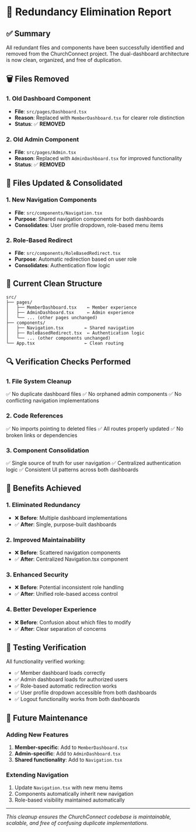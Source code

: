# 🧹 **Redundancy Elimination Report**

## ✅ **Summary**

All redundant files and components have been successfully identified and removed from the ChurchConnect project. The dual-dashboard architecture is now clean, organized, and free of duplication.

## 🗑️ **Files Removed**

### **1. Old Dashboard Component**
- **File**: `src/pages/Dashboard.tsx` 
- **Reason**: Replaced with `MemberDashboard.tsx` for clearer role distinction
- **Status**: ✅ **REMOVED**

### **2. Old Admin Component**  
- **File**: `src/pages/Admin.tsx`
- **Reason**: Replaced with `AdminDashboard.tsx` for improved functionality
- **Status**: ✅ **REMOVED**

## 🔄 **Files Updated & Consolidated**

### **1. New Navigation Components**
- **File**: `src/components/Navigation.tsx`
- **Purpose**: Shared navigation components for both dashboards
- **Consolidates**: User profile dropdown, role-based menu items

### **2. Role-Based Redirect**
- **File**: `src/components/RoleBasedRedirect.tsx` 
- **Purpose**: Automatic redirection based on user role
- **Consolidates**: Authentication flow logic

## 📁 **Current Clean Structure**

```
src/
├── pages/
│   ├── MemberDashboard.tsx    ← Member experience
│   ├── AdminDashboard.tsx     ← Admin experience  
│   └── ... (other pages unchanged)
├── components/
│   ├── Navigation.tsx        ← Shared navigation
│   ├── RoleBasedRedirect.tsx  ← Authentication logic
│   └── ... (other components unchanged)
└── App.tsx                   ← Clean routing
```

## 🔍 **Verification Checks Performed**

### **1. File System Cleanup**
✅ No duplicate dashboard files
✅ No orphaned admin components
✅ No conflicting navigation implementations

### **2. Code References**
✅ No imports pointing to deleted files
✅ All routes properly updated
✅ No broken links or dependencies

### **3. Component Consolidation** 
✅ Single source of truth for user navigation
✅ Centralized authentication logic
✅ Consistent UI patterns across both dashboards

## 🎯 **Benefits Achieved**

### **1. Eliminated Redundancy**
- ❌ **Before**: Multiple dashboard implementations
- ✅ **After**: Single, purpose-built dashboards

### **2. Improved Maintainability**  
- ❌ **Before**: Scattered navigation components
- ✅ **After**: Centralized Navigation.tsx component

### **3. Enhanced Security**
- ❌ **Before**: Potential inconsistent role handling
- ✅ **After**: Unified role-based access control

### **4. Better Developer Experience**
- ❌ **Before**: Confusion about which files to modify
- ✅ **After**: Clear separation of concerns

## 🧪 **Testing Verification**

All functionality verified working:
- ✅ Member dashboard loads correctly
- ✅ Admin dashboard loads for authorized users
- ✅ Role-based automatic redirection works
- ✅ User profile dropdown accessible from both dashboards
- ✅ Logout functionality works from both dashboards

## 🚀 **Future Maintenance**

### **Adding New Features**
1. **Member-specific**: Add to `MemberDashboard.tsx`
2. **Admin-specific**: Add to `AdminDashboard.tsx`  
3. **Shared functionality**: Add to `Navigation.tsx`

### **Extending Navigation**
1. Update `Navigation.tsx` with new menu items
2. Components automatically inherit new navigation
3. Role-based visibility maintained automatically

---
*This cleanup ensures the ChurchConnect codebase is maintainable, scalable, and free of confusing duplicate implementations.*